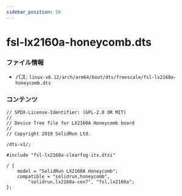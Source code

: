 ```yaml
---
sidebar_position: 58
---
```

# fsl-lx2160a-honeycomb.dts

### ファイル情報

- パス: `linux-v6.12/arch/arm64/boot/dts/freescale/fsl-lx2160a-honeycomb.dts`

### コンテンツ

```dts
// SPDX-License-Identifier: (GPL-2.0 OR MIT)
//
// Device Tree file for LX2160A Honeycomb board
//
// Copyright 2019 SolidRun Ltd.

/dts-v1/;

#include "fsl-lx2160a-clearfog-itx.dtsi"

/ {
	model = "SolidRun LX2160A Honeycomb";
	compatible = "solidrun,honeycomb",
		"solidrun,lx2160a-cex7", "fsl,lx2160a";
};

```
